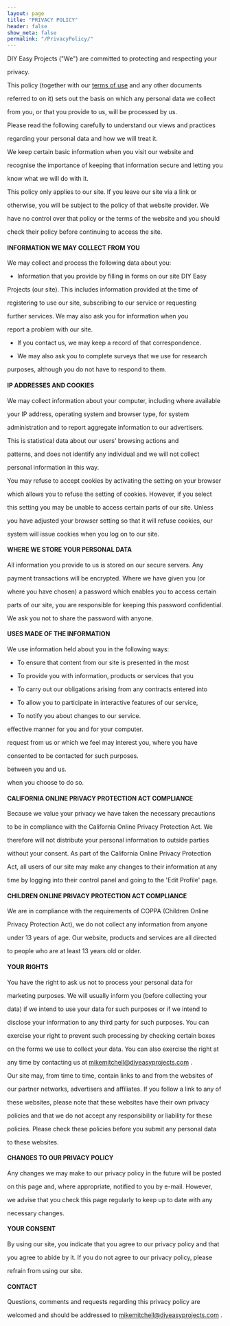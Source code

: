 ```yaml
---
layout: page
title: "PRIVACY POLICY"
header: false
show_meta: false
permalink: "/PrivacyPolicy/"
---
```




DIY Easy Projects ("We") are committed to protecting and respecting your

privacy.

This policy (together with our <a href="{{ site.url }}{{ site.baseurl }}/TermsOfWebsiteUse/">terms of use</a> and any other documents 

referred to on it) sets out the basis on which any personal data we collect 

from you, or that you provide to us, will be processed by us.

Please read the following carefully to understand our views and practices 

regarding your personal data and how we will treat it.

We keep certain basic information when you visit our website and 

recognise the importance of keeping that information secure and letting you 

know what we will do with it.

This policy only applies to our site. If you leave our site via a link or 

otherwise, you will be subject to the policy of that website provider. We 

have no control over that policy or the terms of the website and you should 

check their policy before continuing to access the site.

#### **INFORMATION WE MAY COLLECT FROM YOU**

We may collect and process the following data about you:

* Information that you provide by filling in forms on our site DIY Easy 

Projects (our site). This includes information provided at the time of 

registering to use our site, subscribing to our service or requesting 

further services. We may also ask you for information when you 

report a problem with our site.

* If you contact us, we may keep a record of that correspondence.

* We may also ask you to complete surveys that we use for research 

purposes, although you do not have to respond to them.

#### **IP ADDRESSES AND COOKIES**

We may collect information about your computer, including where available 

your IP address, operating system and browser type, for system 

administration and to report aggregate information to our advertisers.

This is statistical data about our users' browsing actions and 

patterns, and does not identify any individual and we will not collect 

personal information in this way.

You may refuse to accept cookies by activating the setting on your browser 

which allows you to refuse the setting of cookies. However, if you select 

this setting you may be unable to access certain parts of our site. Unless 

you have adjusted your browser setting so that it will refuse cookies, our 

system will issue cookies when you log on to our site.

#### **WHERE WE STORE YOUR PERSONAL DATA**

All information you provide to us is stored on our secure servers. Any 

payment transactions will be encrypted. Where we have given you (or 

where you have chosen) a password which enables you to access certain 

parts of our site, you are responsible for keeping this password confidential. 

We ask you not to share the password with anyone.

#### **USES MADE OF THE INFORMATION**

We use information held about you in the following ways:

* To ensure that content from our site is presented in the most 

* To provide you with information, products or services that you 

* To carry out our obligations arising from any contracts entered into 

* To allow you to participate in interactive features of our service, 

* To notify you about changes to our service.

effective manner for you and for your computer.

request from us or which we feel may interest you, where you have 

consented to be contacted for such purposes.

between you and us.

when you choose to do so.

#### **CALIFORNIA ONLINE PRIVACY PROTECTION ACT COMPLIANCE**

Because we value your privacy we have taken the necessary precautions 

to be in compliance with the California Online Privacy Protection Act. We 

therefore will not distribute your personal information to outside parties 

without your consent. As part of the California Online Privacy Protection 

Act, all users of our site may make any changes to their information at any 

time by logging into their control panel and going to the 'Edit Profile' page.

#### **CHILDREN ONLINE PRIVACY PROTECTION ACT COMPLIANCE**

We are in compliance with the requirements of COPPA (Children Online 

Privacy Protection Act), we do not collect any information from anyone 

under 13 years of age. Our website, products and services are all directed 

to people who are at least 13 years old or older.

#### **YOUR RIGHTS**

You have the right to ask us not to process your personal data for 

marketing purposes. We will usually inform you (before collecting your 

data) if we intend to use your data for such purposes or if we intend to 

disclose your information to any third party for such purposes. You can 

exercise your right to prevent such processing by checking certain boxes 

on the forms we use to collect your data. You can also exercise the right at 

any time by contacting us at <a href="mailto:mikemitchelldiyeasyprojects@gmail.com">mikemitchell@diyeasyprojects.com</a> .

Our site may, from time to time, contain links to and from the websites of 

our partner networks, advertisers and affiliates. If you follow a link to any of 

these websites, please note that these websites have their own privacy 

policies and that we do not accept any responsibility or liability for these 

policies. Please check these policies before you submit any personal data 

to these websites.

#### **CHANGES TO OUR PRIVACY POLICY**

Any changes we may make to our privacy policy in the future will be posted 

on this page and, where appropriate, notified to you by e-mail. However, 

we advise that you check this page regularly to keep up to date with any 

necessary changes.

#### **YOUR CONSENT**

By using our site, you indicate that you agree to our privacy policy and that 

you agree to abide by it. If you do not agree to our privacy policy, please 

refrain from using our site.

#### **CONTACT**

Questions, comments and requests regarding this privacy policy are 

welcomed and should be addressed to <a href="mailto:mikemitchelldiyeasyprojects@gmail.com">mikemitchell@diyeasyprojects.com</a> .